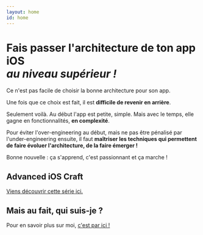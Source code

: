 ```yaml
---
layout: home
id: home
---
```


<div></div>

<h1 class="headline">Fais passer l'architecture de ton app iOS<br /><em>au niveau supérieur !</em></h1>

Ce n'est pas facile de choisir la bonne architecture pour son app.

Une fois que ce choix est fait, il est __difficile de revenir en arrière__.

Seulement voilà. Au début l'app est petite, simple. Mais avec le temps, elle gagne en fonctionnalités, __en complexité__.

Pour éviter l'over-engineering au début, mais ne pas être pénalisé par l'under-engineering ensuite, il faut __maîtriser les techniques qui permettent de faire évoluer l'architecture, de la faire émerger !__

Bonne nouvelle : ça s'apprend, c'est passionnant et ça marche !

## Advanced iOS Craft

[Viens découvrir cette série ici.](/advanced-ios-craft)

## Mais au fait, qui suis-je ?

Pour en savoir plus sur moi, [c'est par ici !](/a-propos)
